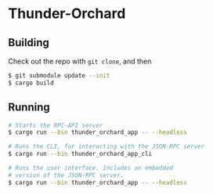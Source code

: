 # Thunder-Orchard

## Building

Check out the repo with `git clone`, and then

```bash
$ git submodule update --init
$ cargo build
```

## Running

```bash
# Starts the RPC-API server
$ cargo run --bin thunder_orchard_app -- --headless

# Runs the CLI, for interacting with the JSON-RPC server
$ cargo run --bin thunder_orchard_app_cli

# Runs the user interface. Includes an embedded 
# version of the JSON-RPC server. 
$ cargo run --bin thunder_orchard_app -- --headless
```
